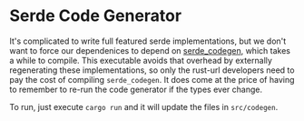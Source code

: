 # Serde Code Generator

It's complicated to write full featured serde implementations, but we don't
want to force our dependenices to depend on
[serde_codegen](https://serde.rs/codegen-stable.html), which takes a while to
compile. This executable avoids that overhead by externally regenerating these
implementations, so only the rust-url developers need to pay the cost of
compiling `serde_codegen`. It does come at the price of having to remember to
re-run the code generator if the types ever change.

To run, just execute `cargo run` and it will update the files in `src/codegen`.
